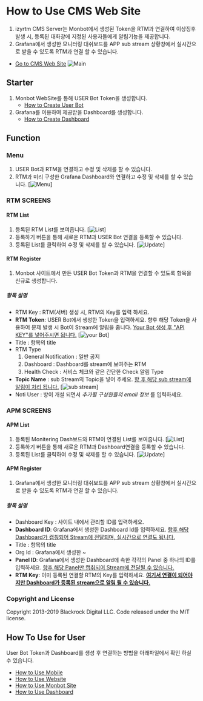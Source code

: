 # How to Use CMS Web Site

1. izyrtm CMS Server는 Monbot에서 생성된 Token을 RTM과 연결하여 이상징후 발생 시, 등록된 대화창에 지정된 사용자들에게 알림기능을 제공합니다. 
2. Grafana에서 생성한 모니터링 대쉬보드를 APP sub stream 상황창에서 실시간으로 받을 수 있도록 RTM과 연결 할 수 있습니다.
  * [Go to CMS Web Site](http://localhost:8088/main)
  ![Main](https://github.com/izyrtm/izyrtm-cms-server/blob/master/docs/image/cms-main.png)


## Starter
 1. Monbot WebSite를 통해 USER Bot Token을 생성합니다.
    * [How to Create User Bot](https://github.com/izyrtm/izyrtm-cms-server/blob/master/docs/howto/izyrtm-server(Monbot).md)
 2. Grafana를 이용하여 제공받을 Dashboard를 생성합니다.
    * [How to Create Dashboard](https://github.com/izyrtm/izyrtm-cms-server/blob/master/docs/howto/izyrtm-server(dashboard).md)

## Function
### Menu
  1. USER Bot과 RTM을 연결하고 수정 및 삭제를 할 수 있습니다.
  2. RTM과 미리 구성한 Grafana Dashboard와 연결하고 수정 및 삭제를 할 수 있습니다.
  [![Menu](https://github.com/izyrtm/izyrtm-cms-server/blob/master/docs/image/cms-menu.png)]

### RTM SCREENS
#### **RTM List**
  1. 등록된 RTM List를 보여줍니다.
     [![List](https://github.com/izyrtm/izyrtm-cms-server/blob/master/docs/image/cms-rtm-list.png)]
  2. 등록하기 버튼을 통해 새로운 RTM과 USER Bot 연결을 등록할 수 있습니다.
  3. 등록된 List를 클릭하여 수정 및 삭제를 할 수 있습니다.
    [![Update](https://github.com/izyrtm/izyrtm-cms-server/blob/master/docs/image/cms-rtm-update.png)]

#### **RTM Register**
  1. Monbot 사이트에서 만든 USER Bot Token과 RTM을 연결할 수 있도록 항목을 신규로 생성합니다.
 ##### 항목 설명
  - RTM Key : RTM(서버) 생성 시, RTM의 Key를 입력 하세요.
  - **RTM Token**: USER Bot에서 생성한 Token을 입력하세요. 향후 해당 Token을 사용하여 문제 발생 시 Bot이 Stream에 알림을 줍니다.
   <u>Your Bot 생성 후 "API KEY"를 넣어주시면 됩니다.</u>
    [![your Bot](https://github.com/izyrtm/izyrtm-cms-server/blob/master/docs/image/server-yourbot.png)]
  - Title : 항목의 title
  - RTM Type
    1) General Notification : 일반 공지
    2) Dashboard : Dashboard를 stream에 보여주는 RTM
    3) Health Check : 서비스 체크와 같은 간단한 Check 알림 Type
  - **Topic Name** : sub Stream의 Topic을 넣어 주세요.
   <u>향 후 해당 sub stream에 알림이 처리 됩니다.</u>
     [![sub stream](https://github.com/izyrtm/izyrtm-cms-server/blob/master/docs/image/server-stream.png)]
  - Noti User : 방이 개설 되면서 _추가될 구성원들의 email 정보_ 를 입력하세요.

### APM SCREENS
#### **APM List**
  1. 등록된 Monitering Dash보드와 RTM이 연결된 List를 보여줍니다.
     [![List](https://github.com/izyrtm/izyrtm-cms-server/blob/master/docs/image/cms-apm-list.png)]
  2. 등록하기 버튼을 통해 새로운 RTM과 Dashboard연결을 등록할 수 있습니다.
  3. 등록된 List를 클릭하여 수정 및 삭제를 할 수 있습니다.
    [![Update](https://github.com/izyrtm/izyrtm-cms-server/blob/master/docs/image/cms-apm-update.png)]

#### **APM Register**
  1. Grafana에서 생성한 모니터링 대쉬보드를 APP sub stream 상황창에서 실시간으로 받을 수 있도록 RTM과 연결 할 수 있습니다.
 ##### 항목 설명
  - Dashboard Key : 사이트 내에서 관리할 ID를 입력하세요.
  - **Dashboard ID**: Grafana에서 생성한 Dashboard Id를 입력하세요.
    <u> 향후 해당 Dashboard가 캡춰되어 Stream에 전달되며, 실시간으로 연결도 됩니다.</u>
  - Title : 항목의 title
  - Org Id : Grafana에서 생성한 ~
  - **Panel ID**: Grafana에서 생성한 Dashboard에 속한 각각의 Panel 중 하나의 ID를 입력하세요.
    <u> 향후 해당 Panel만 캡춰되어 Stream에 전달될 수 있습니다.</u>
  - **RTM Key**: 이미 등록된 연결할 RTM의 Key를 입력하세요.
    **<u>여기서 연결이 되어야지만 Dashboard가 등록된 stream으로 알림 될 수 있습니다.</u>**

### Copyright and License 
Copyright 2013-2019 Blackrock Digital LLC. Code released under the MIT license.


## How To Use for User
User Bot Token과 Dashboard를 생성 후 연결하는 방법을 아래파일에서 확인 하실 수 있습니다.
 * [How to Use Mobile](https://github.com/izyrtm/izyrtm-cms-server/blob/master/docs/howto/izyrtm-chat(mobile).md)
 * [How to Use Website](https://github.com/izyrtm/izyrtm-cms-server/blob/master/docs/howto/izyrtm-cms(Website).md)
 * [How to Use Monbot Site](https://github.com/izyrtm/izyrtm-cms-server/blob/master/docs/howto/izyrtm-server(Monbot).md)
 * [How to Use Dashboard](https://github.com/izyrtm/izyrtm-cms-server/blob/master/docs/howto/izyrtm-server(dashboard).md)


